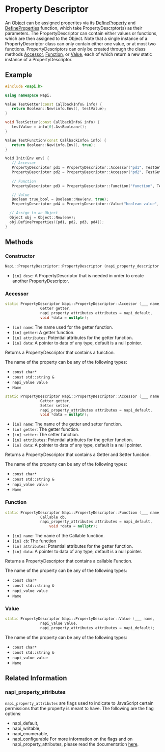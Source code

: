 # Property Descriptor

An [Object](object.md) can be assigned properites via its [DefineProperty](object.md#defineproperty) and [DefineProperties](object.md#defineproperties) function, which take PropertyDescrptor(s) as their parameters. The PropertyDescriptor can contain either values or functions, which are then assigned to the Object. Note that a single instance of a PropertyDescriptor class can only contain either one value, or at most two functions. PropertyDescriptors can only be created through the class methods [Accessor](#accessor), [Function](#function), or [Value](#value), each of which return a new static instance of a PropertyDescriptor. 

## Example

```cpp
#include <napi.h>

using namespace Napi;

Value TestGetter(const CallbackInfo& info) {
   return Boolean::New(info.Env(), testValue);
}

void TestSetter(const CallbackInfo& info) {
   testValue = info[0].As<Boolean>();
}

Value TestFunction(const CallbackInfo& info) {
   return Boolean::New(info.Env(), true);
}

Void Init(Env env) {
   // Accessor
   PropertyDescriptor pd1 = PropertyDescriptor::Accessor("pd1", TestGetter);
   PropertyDescriptor pd2 = PropertyDescriptor::Accessor("pd2", TestGetter, TestSetter);
   
   // Function
   PropertyDescriptor pd3 = PropertyDescriptor::Function("function", TestFunction);

   // Value
   Boolean true_bool = Boolean::New(env, true);
   PropertyDescriptor pd4 = PropertyDescriptor::Value("boolean value", TestFunction, napi_writable);

  // Assign to an Object
  Object obj = Object::New(env);
  obj.DefineProperties({pd1, pd2, pd3, pd4});
}
```

## Methods

### Constructor

```cpp
Napi::PropertyDescriptor::PropertyDescriptor (napi_property_descriptor desc);
```

* `[in] desc`: A PropertyDescriptor that is needed in order to create another PropertyDescriptor. 

### Accessor

```cpp
static PropertyDescriptor Napi::PropertyDescriptor::Accessor (___ name,
                Getter getter,
                napi_property_attributes attributes = napi_default,
                void *data = nullptr); 	
```

* `[in] name`: The name used for the getter function.
* `[in] getter`: A getter function.
* `[in] attributes`: Potential attributes for the getter function.
* `[in] data`: A pointer to data of any type, default is a null pointer.

Returns a PropertyDescriptor that contains a function.

The name of the property can be any of the following types:
- `const char*`
- `const std::string &`
- `napi_value value`
- `Name`

```cpp
static PropertyDescriptor Napi::PropertyDescriptor::Accessor (___ name,
                Getter getter,
                Setter setter,
                napi_property_attributes attributes = napi_default,
                void *data = nullptr);
```

* `[in] name`: The name of the getter and setter function.
* `[in] getter`: The getter function.
* `[in] setter`: The setter function.
* `[in] attributes`: Potential attributes for the getter function.
* `[in] data`: A pointer to data of any type, default is a null pointer.

Returns a PropertyDescriptor that contains a Getter and Setter function.

The name of the property can be any of the following types:
- `const char*`
- `const std::string &`
- `napi_value value`
- `Name`

### Function

```cpp
static PropertyDescriptor Napi::PropertyDescriptor::Function (___ name,
                Callable cb,
                napi_property_attributes attributes = napi_default,
		            void *data = nullptr); 	
```

* `[in] name`: The name of the Callable function.
* `[in] cb`: The function
* `[in] attributes`: Potential attributes for the getter function.
* `[in] data`: A pointer to data of any type, default is a null pointer.

Returns a PropertyDescriptor that contains a callable Function.

The name of the property can be any of the following types:
- `const char*`
- `const std::string &`
- `napi_value value`
- `Name`

### Value

```cpp
static PropertyDescriptor Napi::PropertyDescriptor::Value (___ name,
                napi_value value,
                napi_property_attributes attributes = napi_default);
```

The name of the property can be any of the following types:
- `const char*`
- `const std::string &`
- `napi_value value`
- `Name`

## Related Information

### napi\_property\_attributes
`napi_property_attributes` are flags used to indicate to JavaScript certain permissions that the property is meant to have. The following are the flag options: 
- napi\_default,
- napi\_writable,
- napi\_enumerable,
- napi\_configurable
For more information on the flags and on napi\_property\_attributes, please read the documentation [here](https://github.com/nodejs/node/blob/master/doc/api/n-api.md#napi_property_attributes).


